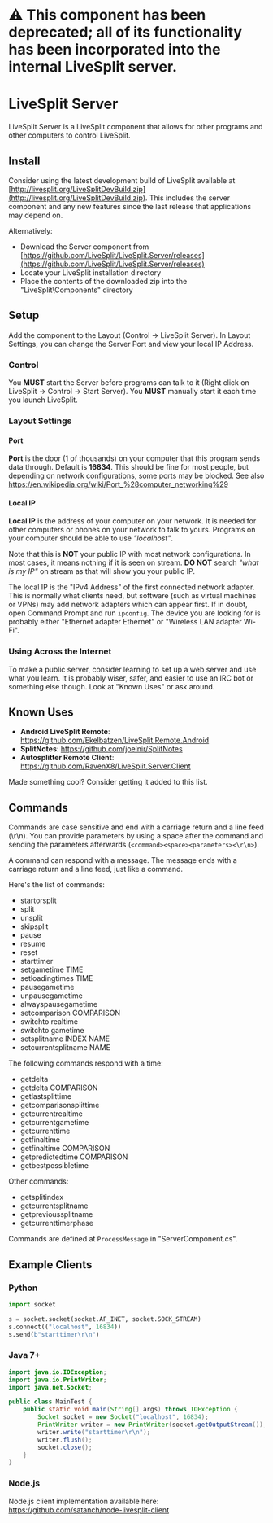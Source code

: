 # ⚠️ This component has been deprecated; all of its functionality has been incorporated into the internal LiveSplit server.
# LiveSplit Server

LiveSplit Server is a LiveSplit component that allows for other programs and other computers to control LiveSplit.

## Install

Consider using the latest development build of LiveSplit available at [http://livesplit.org/LiveSplitDevBuild.zip](http://livesplit.org/LiveSplitDevBuild.zip). This includes the server component and any new features since the last release that applications may depend on.

Alternatively:

- Download the Server component from [https://github.com/LiveSplit/LiveSplit.Server/releases](https://github.com/LiveSplit/LiveSplit.Server/releases)
- Locate your LiveSplit installation directory
- Place the contents of the downloaded zip into the "LiveSplit\Components" directory

## Setup

Add the component to the Layout (Control -> LiveSplit Server). In Layout Settings, you can change the Server Port and view your local IP Address.

### Control

You **MUST** start the Server before programs can talk to it (Right click on LiveSplit -> Control -> Start Server). You **MUST** manually start it each time you launch LiveSplit.

### Layout Settings

#### Port

**Port** is the door (1 of thousands) on your computer that this program sends data through. Default is **16834**. This should be fine for most people, but depending on network configurations, some ports may be blocked. See also https://en.wikipedia.org/wiki/Port_%28computer_networking%29

#### Local IP

**Local IP** is the address of your computer on your network. It is needed for other computers or phones on your network to talk to yours. Programs on your computer should be able to use _"localhost"_.

Note that this is **NOT** your public IP with most network configurations. In most cases, it means nothing if it is seen on stream. **DO NOT** search _"what is my IP"_ on stream as that will show you your public IP.

The local IP is the "IPv4 Address" of the first connected network adapter. This is normally what clients need, but software (such as virtual machines or VPNs) may add network adapters which can appear first. If in doubt, open Command Prompt and run `ipconfig`. The device you are looking for is probably either "Ethernet adapter Ethernet" or "Wireless LAN adapter Wi-Fi".

### Using Across the Internet

To make a public server, consider learning to set up a web server and use what you learn. It is probably wiser, safer, and easier to use an IRC bot or something else though. Look at "Known Uses" or ask around.

## Known Uses

- **Android LiveSplit Remote**: https://github.com/Ekelbatzen/LiveSplit.Remote.Android
- **SplitNotes**: https://github.com/joelnir/SplitNotes
- **Autosplitter Remote Client**: https://github.com/RavenX8/LiveSplit.Server.Client

Made something cool? Consider getting it added to this list.

## Commands

Commands are case sensitive and end with a carriage return and a line feed (\r\n). You can provide parameters by using a space after the command and sending the parameters afterwards (`<command><space><parameters><\r\n>`).

A command can respond with a message. The message ends with a carriage return and a line feed, just like a command.

Here's the list of commands:

- startorsplit
- split
- unsplit
- skipsplit
- pause
- resume
- reset
- starttimer
- setgametime TIME
- setloadingtimes TIME
- pausegametime
- unpausegametime
- alwayspausegametime
- setcomparison COMPARISON
- switchto realtime
- switchto gametime
- setsplitname INDEX NAME
- setcurrentsplitname NAME

The following commands respond with a time:

- getdelta
- getdelta COMPARISON
- getlastsplittime
- getcomparisonsplittime
- getcurrentrealtime
- getcurrentgametime
- getcurrenttime
- getfinaltime
- getfinaltime COMPARISON
- getpredictedtime COMPARISON
- getbestpossibletime

Other commands:

- getsplitindex
- getcurrentsplitname
- getprevioussplitname
- getcurrenttimerphase

Commands are defined at `ProcessMessage` in "ServerComponent.cs".

## Example Clients

### Python

```python
import socket

s = socket.socket(socket.AF_INET, socket.SOCK_STREAM)
s.connect(("localhost", 16834))
s.send(b"starttimer\r\n")
```

### Java 7+

```java
import java.io.IOException;
import java.io.PrintWriter;
import java.net.Socket;

public class MainTest {
    public static void main(String[] args) throws IOException {
        Socket socket = new Socket("localhost", 16834);
        PrintWriter writer = new PrintWriter(socket.getOutputStream());
        writer.write("starttimer\r\n");
        writer.flush();
        socket.close();
    }
}
```
### Node.js

Node.js client implementation available here: https://github.com/satanch/node-livesplit-client
